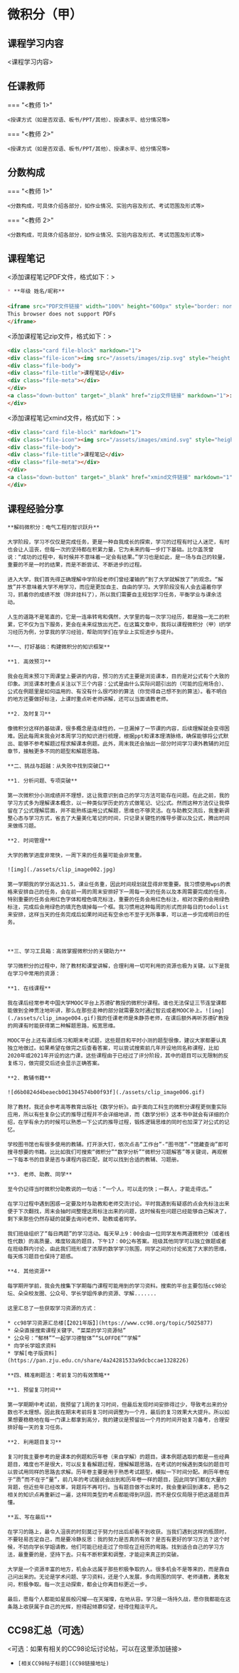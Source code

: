 # 微积分（甲）


## 课程学习内容

<课程学习内容>


## 任课教师

=== "<教师 1>"

    <授课方式（如是否双语、板书/PPT/其他）、授课水平、给分情况等>

=== "<教师 2>"

    <授课方式（如是否双语、板书/PPT/其他）、授课水平、给分情况等>


## 分数构成

=== "<教师 1>"

    <分数构成，可具体介绍各部分，如作业情况、实验内容及形式、考试范围及形式等>

=== "<教师 2>"

    <分数构成，可具体介绍各部分，如作业情况、实验内容及形式、考试范围及形式等>



## 课程笔记

<添加课程笔记PDF文件，格式如下：>
```markdown
* **年级 姓名/昵称** 

<iframe src="PDF文件链接" width="100%" height="600px" style="border: none;">
This browser does not support PDFs
</iframe>
```

<添加课程笔记zip文件，格式如下：>
```html
<div class="card file-block" markdown="1">
<div class="file-icon"><img src="/assets/images/zip.svg" style="height: 3em;"></div>
<div class="file-body">
<div class="file-title">课程笔记</div>
<div class="file-meta"></div>
</div>
<a class="down-button" target="_blank" href="zip文件链接" markdown="1">:fontawesome-solid-download: 下载</a>
</div>
```
<添加课程笔记xmind文件，格式如下：>
```html
<div class="card file-block" markdown="1">
<div class="file-icon"><img src="/assets/images/xmind.svg" style="height: 3em;"></div>
<div class="file-body">
<div class="file-title">课程笔记</div>
<div class="file-meta"></div>
</div>
<a class="down-button" target="_blank" href="xmind文件链接" markdown="1">:fontawesome-solid-download: 下载</a>
</div>
```

## 课程经验分享

    **解码微积分：电气工程的智识跃升**

    大学阶段，学习不仅仅是完成任务，更是一种自我成长的探索，学习的过程有时让人迷茫，有时也会让人沮丧，但每一次的坚持都在积累力量，它为未来的每一步打下基础。比尔盖茨曾说：“成功的过程中，有时候并不意味着一定会有结果。”学习也是如此，是一场与自己的较量，重要的不是一时的结果，而是不断尝试、不断进步的过程。

    进入大学，我们首先得正确理解中学阶段老师们曾经灌输的“到了大学就解放了”的观念。“解放”并不意味着大学不用学习，而应是更加自主、自由的学习。大学阶段没有人会去逼着你学习，抓着你的成绩不放（除非挂科了），所以我们需要自主规划学习任务，平衡学业与课余活动。

    人生的道路不是笔直的，它是一连串转弯和偶然，大学里的每一次学习经历，都是独一无二的积累，它不仅为当下服务，更会在未来绽放出光芒。在这篇文章中，我将以课程微积分（甲）Ⅰ的学习经历为例，分享我的学习经验，帮助同学们在学业上实现进步与提升。

    **一、打好基础：构建微积分的知识框架**

    **1. 高效预习**

    我会在周末预习下周课堂上要讲的内容，预习的方式主要是浏览课本，目的是对公式有个大致的印象。浏览课本时重点关注以下三个内容：公式是由什么实际问题引出的（可能的应用场合）、公式在例题里是如何运用的、有没有什么很巧妙的算法（你觉得自己想不到的算法）。看不明白的地方还要做好标注，上课时重点听老师讲解，还可以当面请教老师。

    **2. 及时复习**

    像微积分这样的基础课，很多概念是连续性的，一旦漏掉了一节课的内容，后续理解就会变得困难。因此每周末我会对本周学习的知识进行梳理，根据ppt和课本理清脉络，确保能够将公式默出、能够不参考解题过程求解课本例题。此外，周末我还会抽出一部分时间学习课外教辅的对应章节，接触更多不同的题型和解题思路。

    **二、挑战与超越：从失败中找到突破口**

    **1. 分析问题、专项突破**

    第一次微积分小测成绩并不理想，这让我意识到自己的学习方法可能存在问题。在此之前，我的学习方式多为理解课本概念，以一种类似学历史的方式做笔记、记公式。然而这种方法仅让我停留在了公式理解层面，并不能熟练运用公式解题，思维也不够灵活。在与助教交流后，我重新调整心态与学习方式，省去了大量美化笔记的时间，只记录关键性的推导步骤以及公式，腾出时间来做练习题。

    **2. 时间管理**

    大学的教学进度非常快，一周下来的任务量可能会非常重。 
    
    ![img](./assets/clip_image002.jpg) 

    第一学期我的学分高达31.5，课业任务重，因此时间规划就显得非常重要。我习惯使用wps的表格来安排自己的任务，会在前一周的周末安排好下一周每一天的任务以及本周需要完成的任务，特别重要的任务会用红色字体和橙色填充标注，重要的任务会用红色标注，相对次要的会用绿色标注，完成后会用绿色的填充色填掉每一个框。我习惯用这种每周的形式而非每日的todolist来安排，这样当天的任务完成后如果时间还有空余也不至于无所事事，可以进一步完成明日的任务。



    **三、学习工具箱：高效掌握微积分的关键助力**

    学习微积分的过程中，除了教材和课堂讲解，合理利用一切可利用的资源也极为关键。以下是我在学习中常用的资源：

    **1. 在线课程**

    我在课后经常参考中国大学MOOC平台上苏德矿教授的微积分课程。谁也无法保证三节连堂课都能做到全神贯注地听讲，那么在那些走神的部分就需要及时通过智云或者MOOC补上。![img](./assets/clip_image004.gif)我的任课老师是朱静芬老师，在课后额外再听苏德矿教授的网课有时能获得第二种解题思路，拓宽思维。

    MOOC平台上还有课后练习和期末考试题，这些题目和平时小测的题型很像，建议大家都要认真独立地做过。如果希望在做完之后查看答案，可以尝试搜索前几年开设地同名称课程，比如2020年或2021年开设的这门课，这些课程由于已经过了评分阶段，其中的题目可以无限制的反复练习，做完提交后还会显示正确答案。

    **2. 教辅书籍**

    ![d6b0824d4beaecb0d1304574b00f93f](./assets/clip_image006.gif)
    
    除了教材，我还会参考高等教育出版社《数学分析》。由于面向工科生的微积分课程更侧重实际应用，所以有些复杂公式的推导过程并不会详细地讲，而《数学分析》这本书中就会有详细的介绍，在学有余力的时候可以熟悉一下公式的推导过程，锻炼逻辑思维的同时也加深了对公式的记忆。

    学校图书馆也有很多使用的教辅。打开浙大钉，依次点击“工作台”-“图书馆”-“馆藏查询”即可搜寻想要的书籍。比比如我们可搜索“微积分”“数学分析”“微积分习题解答”等关键词，再观察一下每本书的目录是否与课程内容匹配，就可以找到合适的教辅、习题册。

    **3. 老师、助教、同学**

    至今仍记得当时微积分助教说的一句话：“一个人，可以走的快；一群人，才能走得远。”

    在学习过程中遇到困惑一定要及时与助教和老师交流讨论。平时我遇到有疑惑的点会先标注出来便于下次翻找，周末会抽时间整理这周标注出来的问题，这时候有些问题已经能够自己解决了，剩下来那些仍然存疑的就要去询问老师、助教或者同学。

    我们班级组织了“每日两题”的学习活动。每天早上9：00会由一位同学发布两道微积分（或者线性代数）的高质量、难度较高的题目，下午17：00公布答案。班级其他同学可以独立做题或者在班级群内讨论，由此我们班形成了浓厚的数学学习氛围，同学之间的讨论拓宽了大家的思维，每天练习题目也保持了题感。

    **4. 其他资源**

    每学期开学前，我会先搜集下学期每门课程可能用到的学习资料。搜索的平台主要包括cc98论坛、朵朵校友圈、公众号、学长学姐传承的资源、学解.......

    这里汇总了一些获取学习资源的方式：

    * cc98学习资源汇总楼[【2021年版】](https://www.cc98.org/topic/5025877)
    * 朵朵直接搜索课程关键字、“菜菜的学习资源帖”
    * 公众号：“郁林”“一起学习德智体”“SLOFFDE”“学解”
    * 向学长学姐求资料
    * 学解[电子版资料](https://pan.zju.edu.cn/share/4a24281533a9dcbccae1328226)

    **四、精准刷题法：考前复习的有效策略**

    **1. 预留复习时间**

    第一学期期中考试前，我预留了1周的复习时间，但最后发现时间安排得过少，导致考出来的分数也不太理想。因此我在期末考前将复习时间调整为一个月，最后的复习效果大大提升。所以如果想要稳稳地在每一门课上都拿到高分，我的建议是预留出一个月的时间开始复习备考，合理安排好每一天的复习任务。

    **2. 利用题目复习**

    复习时我主要参考的是课本的例题和历年卷（来自学解）的题目。课本例题选取的都是一些经典题目，难度也不是很大，可以反复看解题过程，理解解题思路，在考试的时候遇到类似的题目可以尝试用同样的思路去求解。历年卷主要是用于熟悉考试题型，模拟一下时间分配。刷历年卷在于“质”而不在于“量”，前几年的考试据说会出到和历年卷一样的题目，因此同学们都在大量的背题，但近些年已经改革，背题将不再可行。当有题目做不出来时，我会重新回到课本，把与之相关的知识点再重新过一遍，这样同类型的考点都能得到巩固，而不是仅仅局限于把这道题目弄懂。

    **五、写在最后**

    在学习的路上，最令人沮丧的时刻莫过于努力付出后却看不到收获。当我们遇到这样的瓶颈时，不要轻易否定自己，而是要冷静反思：我的努力是否真的有效？是否有更好的学习方法？这个时候，不妨向学长学姐请教，他们可能已经走过了你现在正经历的弯路。找到适合自己的学习方法，最重要的是，坚持下去。只有不断积累和调整，才能迎来真正的突破。

    大学是一个资源丰富的地方，机会永远属于那些积极争取的人。很多机会不是等来的，而是靠自己问出来的。无论是学术问题、学习资料，还是个人发展，多向周围的同学、老师请教，勇敢发问，积极争取。每一次主动探索，都会让你离目标更近一步。

    最后，愿每个人都能如星辰般闪耀——在天璀璨，在地从容。学习是一场持久战，愿你我都能在这条路上收获属于自己的光辉，担得起倾慕仰望，经得住黯淡平凡。


## CC98汇总（可选）
<可选：如果有相关的CC98论坛讨论帖，可以在这里添加链接>
* `[相关CC98帖子标题](CC98链接地址)`